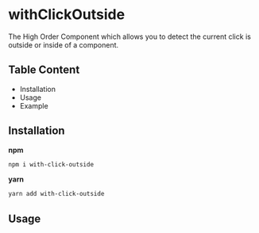 # withClickOutside

The High Order Component which allows you to detect the current click is outside or inside of a component.

## Table Content

 - Installation
 - Usage
 - Example

## Installation

**npm**
```bash
npm i with-click-outside
```

**yarn**
```bash
yarn add with-click-outside
```

## Usage
```js

```

